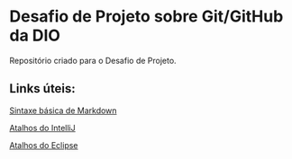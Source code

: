 # Desafio de Projeto sobre Git/GitHub da DIO
Repositório criado para o Desafio de Projeto.

## Links úteis:
[Sintaxe básica de Markdown](https://www.markdownguide.org/basic-syntax)

[Atalhos do IntelliJ](http://www.basef.com.br/index.php/Atalhos_do_IntelliJ_Idea)

[Atalhos do Eclipse](https://edisciplinas.usp.br/pluginfile.php/3257857/mod_resource/content/1/atalhos_eclipse.pdf)
